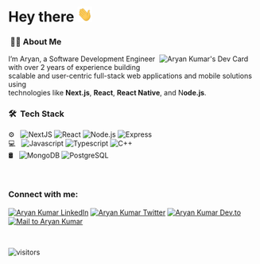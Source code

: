 
<!-- <img width="80%" style="margin-bottom: 1rem;" src="./images/HeadImage.png" /> -->

<!-- <img style="margin-bottom: 1rem;" src="https://github-profile-trophy.vercel.app/?username=ArynKr&margin-w=15&margin-h=15&rank=C,B,A,AA,AAA,S,SSS,SECRET" /> -->
<span>
 <h1>Hey there <img src="https://raw.githubusercontent.com/ABSphreak/ABSphreak/master/gifs/Hi.gif" width="30px" height="30px"></h1>
  <!--
  [![](https://img.icons8.com/color/32/000000/linkedin.png)](https://linkedin.com/in/arynkr)
  [![](https://img.icons8.com/color/32/000000/twitter.png)](https://twitter.com/aryn__kr)
  [![](https://img.icons8.com/plasticine/32/000000/gmail.png)](mailto:aryankumar1504@gmail.com?Subject=From_GitHub)
  -->
</span>

<h3> &nbsp;👨‍💻 About Me </h3>

<a href="https://app.daily.dev/arynkr" target="_blank" class="devcard"><img align="right" src="https://api.daily.dev/devcards/v2/e2CYSVJOIfYvsKEooG4tO.png?type=default&r=di1" width="200" alt="Aryan Kumar's Dev Card"/></a>

I’m Aryan, a Software Development Engineer with over 2 years of experience building<br /> scalable and user-centric full-stack web applications and mobile solutions using<br /> technologies like **Next.js**, **React**, **React Native**, and N**ode.js**.

<h3> 🛠 &nbsp;Tech Stack</h3>

⚙️ &nbsp;
  ![NextJS](https://img.shields.io/badge/-Next%20JS-333333?style=flat&logo=next.js)
  ![React](https://img.shields.io/badge/-React-333333?style=flat&logo=react)
  ![Node.js](https://img.shields.io/badge/-Node%20JS-333333?style=flat&logo=node.js)
  ![Express](https://img.shields.io/badge/-React%20Native-333333?style=flat&logo=react) <br />
💻 &nbsp;
  ![Javascript](https://img.shields.io/badge/-Javascript-333333?style=flat&logo=javascript&logoColor=fffffff)
  ![Typescript](https://img.shields.io/badge/-Typescript-333333?style=flat&logo=typescript&logoColor=fffffff)
  ![C++](https://img.shields.io/badge/-C++-333333?style=flat&logo=C%2B%2B&logoColor=00599C) <br />
🛢 &nbsp;
  ![MongoDB](https://img.shields.io/badge/-MongoDB-333333?style=flat&logo=mongodb)
  ![PostgreSQL](https://img.shields.io/badge/-PostgreSQL-333333?style=flat&logo=postgresql)

<br/>

<h3 align="left">Connect with me:</h3>
<p align="left">

<p align="left">
<a href="https://linkedin.com/in/ArynKr" target="blank"><img align="center" src="https://raw.githubusercontent.com/rahuldkjain/github-profile-readme-generator/master/src/images/icons/Social/linked-in-alt.svg" alt="Aryan Kumar LinkedIn" height="30" width="40" /></a>
<a href="https://twitter.com/Aryn__Kr" target="blank"><img align="center" src="https://raw.githubusercontent.com/rahuldkjain/github-profile-readme-generator/master/src/images/icons/Social/twitter.svg" alt="Aryan Kumar Twitter" height="30" width="40" /></a>
<a href="https://dev.to/arynkr" target="blank"><img align="center" src="https://cdn.jsdelivr.net/npm/simple-icons@3.0.1/icons/dev-dot-to.svg" alt="Aryan Kumar Dev.to" height="30" width="40" /></a>
<a href="mailto:aryankumar1504@gmail.com" target="blank"><img align="center" src="https://img.icons8.com/plasticine/40/000000/gmail.png" alt="Mail to Aryan Kumar" height="40" width="40" /></a>
</p>

<br />

![visitors](https://visitor-badge.laobi.icu/badge?page_id=ArynKr.ArynKr)
